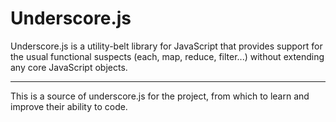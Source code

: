 # Underscore.js #
Underscore.js is a utility-belt library for JavaScript that provides support for the usual functional suspects (each, map, reduce, filter...) without extending any core JavaScript objects.

----------
This is a source of underscore.js for the project, from which to learn and improve their ability to code.
